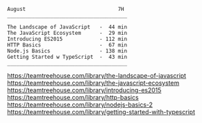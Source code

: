 
```
August                              7H
_______________________________________

The Landscape of JavaScript   -  44 min
The JavaScript Ecosystem      -  29 min
Introducing ES2015            - 112 min
HTTP Basics                   -  67 min
Node.js Basics                - 138 min
Getting Started w TypeScript  -  43 min
_______________________________________

```

https://teamtreehouse.com/library/the-landscape-of-javascript  
https://teamtreehouse.com/library/the-javascript-ecosystem  
https://teamtreehouse.com/library/introducing-es2015  
https://teamtreehouse.com/library/http-basics  
https://teamtreehouse.com/library/nodejs-basics-2  
https://teamtreehouse.com/library/getting-started-with-typescript  
